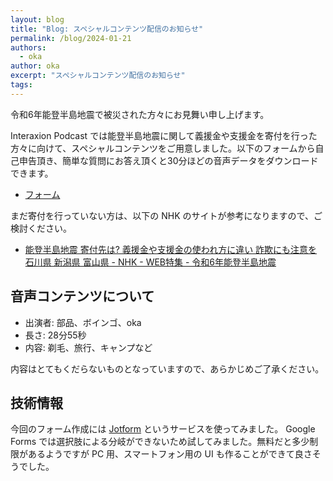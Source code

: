 ```yaml
---
layout: blog
title: "Blog: スペシャルコンテンツ配信のお知らせ"
permalink: /blog/2024-01-21
authors:
  - oka
author: oka
excerpt: "スペシャルコンテンツ配信のお知らせ"
tags:
---
```


令和6年能登半島地震で被災された方々にお見舞い申し上げます。

Interaxion Podcast では能登半島地震に関して義援金や支援金を寄付を行った方々に向けて、スペシャルコンテンツをご用意しました。以下のフォームから自己申告頂き、簡単な質問にお答え頂くと30分ほどの音声データをダウンロードできます。

- [フォーム](https://form.jotform.com/240554387122454)

まだ寄付を行っていない方は、以下の NHK のサイトが参考になりますので、ご検討ください。

- [能登半島地震 寄付先は? 義援金や支援金の使われ方に違い 詐欺にも注意を 石川県 新潟県 富山県 - NHK - WEB特集 - 令和6年能登半島地震](https://www3.nhk.or.jp/news/html/20240110/k10014315141000.html)

## 音声コンテンツについて

- 出演者: 部品、ボインゴ、oka
- 長さ: 28分55秒
- 内容: 剃毛、旅行、キャンプなど

内容はとてもくだらないものとなっていますので、あらかじめご了承ください。

## 技術情報

今回のフォーム作成には [Jotform](https://www.jotform.com/) というサービスを使ってみました。 Google Forms では選択肢による分岐ができないため試してみました。無料だと多少制限があるようですが PC 用、スマートフォン用の UI も作ることができて良さそうでした。

